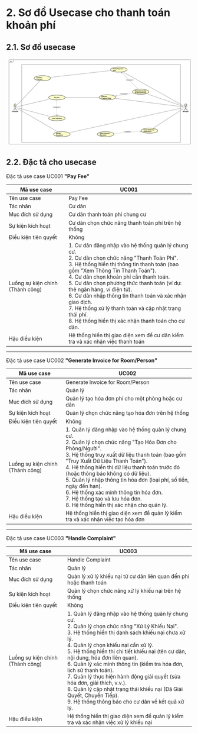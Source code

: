 # 2. Sơ đồ Usecase cho thanh toán khoản phí

## 2.1. Sơ đồ usecase
![alt text](image-1.png)

## 2.2. Đặc tả cho usecase
Đặc tả use case UC001 **"Pay Fee"**

Mã use case | UC001
--- | ---
Tên use case | Pay Fee
Tác nhân | Cư dân
Mục đích sử dụng | Cư dân thanh toán phí chung cư
Sự kiện kích hoạt | Cư dân chọn chức năng thanh toán phí trên hệ thống
Điều kiện tiên quyết | Không
Luồng sự kiện chính (Thành công) | 1. Cư dân đăng nhập vào hệ thống quản lý chung cư.<br>2. Cư dân chọn chức năng "Thanh Toán Phí".<br>3. Hệ thống hiển thị thông tin thanh toán (bao gồm "Xem Thông Tin Thanh Toán").<br>4. Cư dân chọn khoản phí cần thanh toán.<br>5. Cư dân chọn phương thức thanh toán (ví dụ: thẻ ngân hàng, ví điện tử).<br>6. Cư dân nhập thông tin thanh toán và xác nhận giao dịch.<br>7. Hệ thống xử lý thanh toán và cập nhật trạng thái phí.<br>8. Hệ thống hiển thị xác nhận thanh toán cho cư dân.
Hậu điều kiện | Hệ thống hiển thị giao diện xem để cư dân kiểm tra và xác nhận việc thanh toán

---

Đặc tả use case UC002 **"Generate Invoice for Room/Person"**

Mã use case | UC002
--- | ---
Tên use case | Generate Invoice for Room/Person
Tác nhân | Quản lý
Mục đích sử dụng | Quản lý tạo hóa đơn phí cho một phòng hoặc cư dân
Sự kiện kích hoạt | Quản lý chọn chức năng tạo hóa đơn trên hệ thống
Điều kiện tiên quyết | Không
Luồng sự kiện chính (Thành công) | 1. Quản lý đăng nhập vào hệ thống quản lý chung cư.<br>2. Quản lý chọn chức năng "Tạo Hóa Đơn cho Phòng/Người".<br>3. Hệ thống truy xuất dữ liệu thanh toán (bao gồm "Truy Xuất Dữ Liệu Thanh Toán").<br>4. Hệ thống hiển thị dữ liệu thanh toán trước đó (hoặc thông báo không có dữ liệu).<br>5. Quản lý nhập thông tin hóa đơn (loại phí, số tiền, ngày đến hạn).<br>6. Hệ thống xác minh thông tin hóa đơn.<br>7. Hệ thống tạo và lưu hóa đơn.<br>8. Hệ thống hiển thị xác nhận cho quản lý.
Hậu điều kiện | Hệ thống hiển thị giao diện xem để quản lý kiểm tra và xác nhận việc tạo hóa đơn

---

Đặc tả use case UC003 **"Handle Complaint"**

Mã use case | UC003
--- | ---
Tên use case | Handle Complaint
Tác nhân | Quản lý
Mục đích sử dụng | Quản lý xử lý khiếu nại từ cư dân liên quan đến phí hoặc thanh toán
Sự kiện kích hoạt | Quản lý chọn chức năng xử lý khiếu nại trên hệ thống
Điều kiện tiên quyết | Không
Luồng sự kiện chính (Thành công) | 1. Quản lý đăng nhập vào hệ thống quản lý chung cư.<br>2. Quản lý chọn chức năng "Xử Lý Khiếu Nại".<br>3. Hệ thống hiển thị danh sách khiếu nại chưa xử lý.<br>4. Quản lý chọn khiếu nại cần xử lý.<br>5. Hệ thống hiển thị chi tiết khiếu nại (tên cư dân, nội dung, hóa đơn liên quan).<br>6. Quản lý xác minh thông tin (kiểm tra hóa đơn, lịch sử thanh toán).<br>7. Quản lý thực hiện hành động giải quyết (sửa hóa đơn, giải thích, v.v.).<br>8. Quản lý cập nhật trạng thái khiếu nại (Đã Giải Quyết, Chuyển Tiếp).<br>9. Hệ thống thông báo cho cư dân về kết quả xử lý.
Hậu điều kiện | Hệ thống hiển thị giao diện xem để quản lý kiểm tra và xác nhận việc xử lý khiếu nại